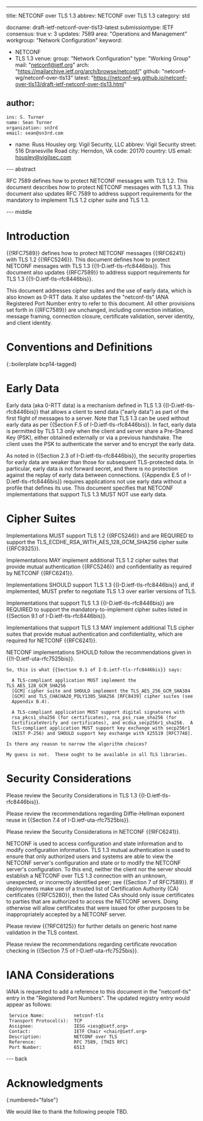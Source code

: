 ---
title: NETCONF over TLS 1.3
abbrev: NETCONF over TLS 1.3
category: std

docname: draft-ietf-netconf-over-tls13-latest
submissiontype: IETF
consensus: true
v: 3
updates: 7589
area: "Operations and Management"
workgroup: "Network Configuration"
keyword:
 - NETCONF
 - TLS 1.3
venue:
  group: "Network Configuration"
  type: "Working Group"
  mail: "netconf@ietf.org"
  arch: "https://mailarchive.ietf.org/arch/browse/netconf/"
  github: "netconf-wg/netconf-over-tls13"
  latest: "https://netconf-wg.github.io/netconf-over-tls13/draft-ietf-netconf-over-tls13.html"

author:
 -
    ins: S. Turner
    name: Sean Turner
    organization: sn3rd
    email: sean@sn3rd.com
 -
    name: Russ Housley
    org: Vigil Security, LLC
    abbrev: Vigil Security
    street: 516 Dranesville Road
    city: Herndon, VA
    code: 20170
    country: US
    email: housley@vigilsec.com


--- abstract

RFC 7589 defines how to protect NETCONF messages with TLS 1.2. This
document describes how to protect NETCONF messages with TLS 1.3. This
document also updates RFC 7589 to address support requirements for
the mandatory to implement TLS 1.2 cipher suite and TLS 1.3.

--- middle

# Introduction

{{!RFC7589}} defines how to protect NETCONF messages {{!RFC6241}} with
TLS 1.2 {{!RFC5246}}. This document defines how to protect
NETCONF messages with TLS 1.3 {{!I-D.ietf-tls-rfc8446bis}}. This
document also updates {{RFC7589}} to address support requirements for
TLS 1.3 {{!I-D.ietf-tls-rfc8446bis}}.

This document addresses cipher suites and the use of early data, which is also
known as 0-RTT data. It also updates the "netconf-tls" IANA Registered Port
Number entry to refer to this document. All other provisions set forth
in {{RFC7589}} are unchanged, including connection initiation, message framing,
connection closure, certificate validation, server identity, and client
identity.


# Conventions and Definitions

{::boilerplate bcp14-tagged}

# Early Data

Early data (aka 0-RTT data) is a mechanism defined in TLS 1.3
{{I-D.ietf-tls-rfc8446bis}} that allows a client to send data ("early data")
as part of the first flight of messages to a server. Note that TLS 1.3 can
be used without early data as per {{Section F.5 of I-D.ietf-tls-rfc8446bis}}.
In fact, early data is permitted by TLS 1.3 only when the client and server
share a Pre-Shared Key (PSK), either obtained externally or via a previous
handshake. The client uses the PSK to authenticate the server and to encrypt
the early data.

As noted in {{Section 2.3 of I-D.ietf-tls-rfc8446bis}}, the security
properties for early data are weaker than those for subsequent TLS-protected
data. In particular, early data is not forward secret, and there is no
protection against the replay of early data between connections.
{{Appendix E.5 of I-D.ietf-tls-rfc8446bis}} requires applications not
use early data without a profile that defines its use. This document
specifies that NETCONF implementations that support TLS 1.3 MUST NOT use early
data.

# Cipher Suites

Implementations MUST support TLS 1.2 {{RFC5246}} and are REQUIRED to
support the TLS_ECDHE_RSA_WITH_AES_128_GCM_SHA256 cipher suite {{RFC9325}}.

Implementations MAY implement additional TLS 1.2 cipher suites that provide
mutual authentication {{RFC5246}} and confidentiality as required by
NETCONF {{RFC6241}}.

Implementations SHOULD support TLS 1.3 {{I-D.ietf-tls-rfc8446bis}} and,
if implemented, MUST prefer to negotiate TLS 1.3 over earlier versions
of TLS.

Implementations that support TLS 1.3 {{I-D.ietf-tls-rfc8446bis}} are
REQUIRED to support the mandatory-to-implement cipher suites listed in
{{Section 9.1 of I-D.ietf-tls-rfc8446bis}}.

Implementations that support TLS 1.3 MAY implement additional TLS cipher
suites that provide mutual authentication and confidentiality, which are
required for NETCONF {{RFC6241}}.

NETCONF implementations SHOULD follow the recommendations given in
{{!I-D.ietf-uta-rfc7525bis}}.

~~~
So, this is what {{Section 9.1 of I-D.ietf-tls-rfc8446bis}} says:

  A TLS-compliant application MUST implement the TLS_AES_128_GCM_SHA256
  [GCM] cipher suite and SHOULD implement the TLS_AES_256_GCM_SHA384
  [GCM] and TLS_CHACHA20_POLY1305_SHA256 [RFC8439] cipher suites (see
  Appendix B.4).

  A TLS-compliant application MUST support digital signatures with
  rsa_pkcs1_sha256 (for certificates), rsa_pss_rsae_sha256 (for
  CertificateVerify and certificates), and ecdsa_secp256r1_sha256.  A
  TLS-compliant application MUST support key exchange with secp256r1
  (NIST P-256) and SHOULD support key exchange with X25519 [RFC7748].

Is there any reason to narrow the algorithm choices?

My guess is not.  These ought to be available in all TLS libraries.
~~~

# Security Considerations

Please review the Security Considerations in TLS 1.3 {{I-D.ietf-tls-rfc8446bis}}.

Please review the recommendations regarding Diffie-Hellman exponent reuse
in {{Section 7.4 of I-D.ietf-uta-rfc7525bis}}.

Please review the Security Considerations in NETCONF {{!RFC6241}}.

NETCONF is used to access configuration and state information and to
modify configuration information. TLS 1.3 mutual authentication is used
to ensure that only authorized users and systems are able to view the
NETCONF server's configuration and state or to modify the NETCONF
server's configuration. To this end, neither the client nor the server
should establish a NETCONF over TLS 1.3 connection with an unknown,
unexpected, or incorrectly identified peer; see {{Section 7 of RFC7589}}. If
deployments make use of a trusted list of Certification Authority (CA)
certificates {{!RFC5280}}, then the listed CAs should only issue certificates
to parties that are authorized to access the NETCONF servers. Doing otherwise
will allow certificates that were issued for other purposes to be
inappropriately accepted by a NETCONF server.

Please review {{?RFC6125}} for further details on generic host name
validation in the TLS context.

Please review the recommendations regarding certificate revocation checking
in {{Section 7.5 of I-D.ietf-uta-rfc7525bis}}.

# IANA Considerations

IANA is requested to add a reference to this document in the
"netconf-tls" entry in the "Registered Port Numbers". The updated
registry entry would appear as follows:

     Service Name:           netconf-tls
     Transport Protocol(s):  TCP
     Assignee:               IESG <iesg@ietf.org>
     Contact:                IETF Chair <chair@ietf.org>
     Description:            NETCONF over TLS
     Reference:              RFC 7589, [THIS RFC]
     Port Number:            6513


--- back

# Acknowledgments
{:numbered="false"}

We would like to thank the following people TBD.
